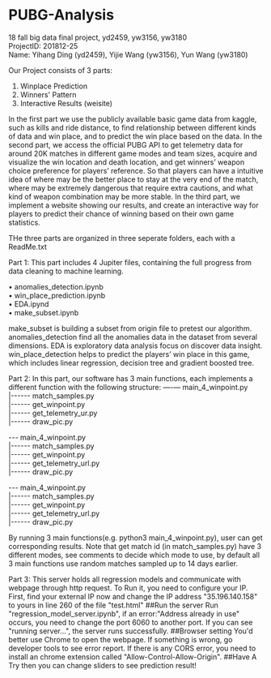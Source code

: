 # PUBG-Analysis
18 fall big data final project, yd2459, yw3156, yw3180                                                                         
ProjectID: 201812-25                                                                                                           
Name: Yihang Ding (yd2459), Yijie Wang (yw3156), Yun Wang (yw3180)                                                             

Our Project consists of 3 parts:                                                                                               
  1. Winplace Prediction                                                                                                       
  2. Winners' Pattern                                                                                                         
  3. Interactive Results (weisite)                                                                                             

   In the first part we use the publicly available basic game data from kaggle, such as kills and ride distance, 
    to find relationship between different kinds of data and win place, and to predict the win place based on the data. 
   In the second part, we access the official PUBG API to get telemetry data for around 20K matches in different 
    game modes and team sizes, acquire and visualize the win location and death location, and get winners’ weapon
    choice preference for players’ reference. So that players can have a intuitive idea of where may be the 
    better place to stay at the very end of the match, where may be extremely dangerous that require extra 
    cautions, and what kind of weapon combination may be more stable.
   In the third part, we implement a website showing our results, and create an interactive way for players to predict
    their chance of winning based on their own game statistics.
    
THe three parts are organized in three seperate folders, each with a ReadMe.txt

Part 1:
  This part includes 4 Jupiter files, containing the full progress from data cleaning to machine learning.

•	anomalies_detection.ipynb                                                                                                   
•	win_place_prediction.ipynb                                                                                                   
•	EDA.ipynd                                                                                                                   
•	make_subset.ipynb                                                                                                           

make_subset is building a subset from origin file to pretest our algorithm.
anomalies_detection find all the anomalies data in the dataset from several dimensions. 
EDA is exploratory data analysis focus on discover data insight.
win_place_detection helps to predict the players’ win place in this game, which includes linear regression, decision tree and gradient boosted tree.


Part 2:
In this part, our software has 3 main functions, each implements a different function with the following structure:
  —-— main_4_winpoint.py                                                                                                       
  |------ match_samples.py                                                                                                     
  |------ get_winpoint.py                                                                                                     
  |------ get_telemetry_ur.py                                                                                                 
  |------ draw_pic.py                                                                                                         
                                                                                                                               
  --- main_4_winpoint.py                                                                                                       
  |------ match_samples.py                                                                                                     
  |------ get_winpoint.py                                                                                                     
  |------ get_telemetry_url.py                                                                                                 
  |------ draw_pic.py                                                                                                         

  --- main_4_winpoint.py                                                                                                       
  |------ match_samples.py                                                                                                     
  |------ get_winpoint.py                                                                                                     
  |------ get_telemetry_url.py                                                                                                 
  |------ draw_pic.py                                                                                                         

By running 3 main functions(e.g. python3 main_4_winpoint.py), user can get corresponding results.
Note that get match id (in match_samples.py) have 3 different modes, see comments to decide which mode to use, 
  by default all 3 main functions use random matches sampled up to 14 days earlier.

Part 3:
  This server holds all regression models and communicate with webpage through http request.
  To Run it, you need to configure your IP.
  First, find your external IP now and change the IP address "35.196.140.158" to yours in line 260 of the file "test.html" ##Run the server Run "regression_model_server.ipynb", if an error:"Address already in use" occurs, you need to change the port 6060 to another port.
  If you can see "running server...", the server runs successfully. ##Browser setting You'd better use Chrome to open the webpage. If something is wrong, go developer tools to see error report. If there is any CORS error, you need to install an chrome extension called "Allow-Control-Allow-Origin". ##Have A Try then you can change sliders to see prediction result!
